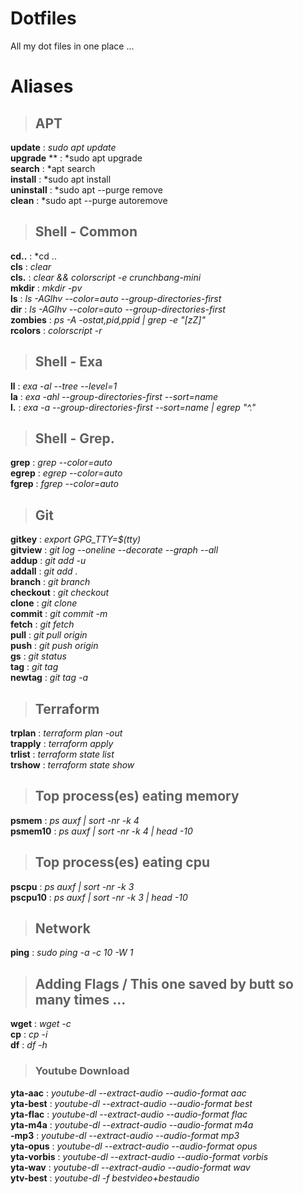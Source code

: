 # Dotfiles
All my dot files in one place ...

# Aliases
> ## APT
**update** : *sudo apt update*  
**upgrade** ** : *sudo apt upgrade  
**search** : *apt search  
**install** : *sudo apt install  
**uninstall** : *sudo apt --purge remove  
**clean** : *sudo apt --purge autoremove  

> ## Shell - Common
**cd..** : *cd ..  
**cls** : *clear*  
**cls.** : *clear && colorscript -e crunchbang-mini*  
**mkdir** : *mkdir -pv*  
**ls** : *ls -AGlhv --color=auto --group-directories-first*  
**dir** : *ls -AGlhv --color=auto --group-directories-first*  
**zombies** : *ps -A -ostat,pid,ppid | grep -e "[zZ]"*  
**rcolors** : *colorscript -r*  

> ## Shell - Exa
**ll** : *exa -al --tree --level=1*  
**la** : *exa -ahl --group-directories-first --sort=name*  
**l.** : *exa -a --group-directories-first --sort=name | egrep "^\."*  

> ## Shell - Grep.
**grep** : *grep --color=auto*  
**egrep** : *egrep --color=auto*  
**fgrep** : *fgrep --color=auto*  

> ## Git
**gitkey** : *export GPG_TTY=$(tty)*  
**gitview** : *git log --oneline --decorate --graph --all*  
**addup** : *git add -u*  
**addall** : *git add .*  
**branch** : *git branch*  
**checkout** : *git checkout*  
**clone** : *git clone*  
**commit** : *git commit -m*  
**fetch** : *git fetch*  
**pull** : *git pull origin*  
**push** : *git push origin*  
**gs** : *git status*  
**tag** : *git tag*  
**newtag** : *git tag -a*  

> ## Terraform
**trplan** : *terraform plan -out*  
**trapply** : *terraform apply*  
**trlist** : *terraform state list*  
**trshow** : *terraform state show*  

> ## Top process(es) eating memory
**psmem** : *ps auxf | sort -nr -k 4*  
**psmem10** : *ps auxf | sort -nr -k 4 | head -10*  
> ## Top process(es) eating cpu
**pscpu** : *ps auxf | sort -nr -k 3*  
**pscpu10** : *ps auxf | sort -nr -k 3 | head -10*  

> ## Network
**ping** : *sudo ping -a -c 10 -W 1*  

> ## Adding Flags / This one saved by butt so many times ...
**wget** : *wget -c*  
**cp** : *cp -i*  
**df** : *df -h*  

> ### Youtube Download
**yta-aac** : *youtube-dl --extract-audio --audio-format aac*  
**yta-best** : *youtube-dl --extract-audio --audio-format best*  
**yta-flac** : *youtube-dl --extract-audio --audio-format flac*  
**yta-m4a** : *youtube-dl --extract-audio --audio-format m4a*  
**-mp3** : *youtube-dl --extract-audio --audio-format mp3*  
**yta-opus** : *youtube-dl --extract-audio --audio-format opus*  
**yta-vorbis** : *youtube-dl --extract-audio --audio-format vorbis*  
**yta-wav** : *youtube-dl --extract-audio --audio-format wav*  
**ytv-best** : *youtube-dl -f bestvideo+bestaudio*  
